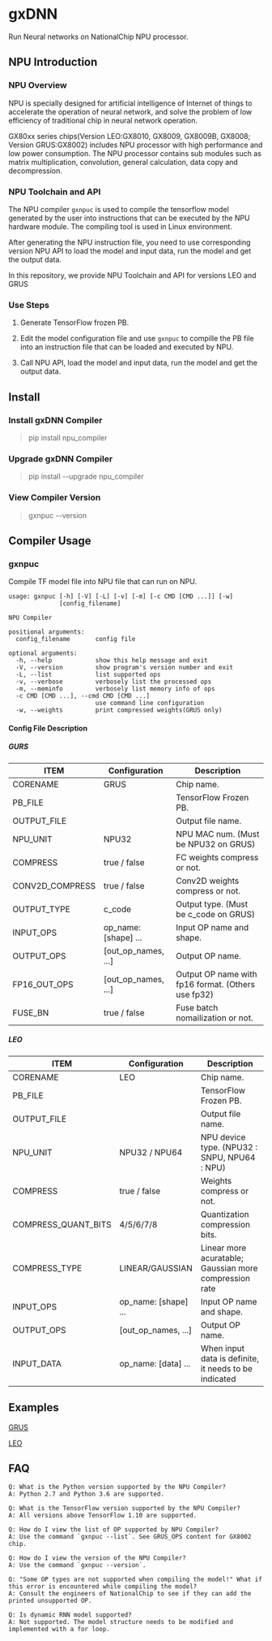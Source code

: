# gxDNN #

Run Neural networks on NationalChip NPU processor.

## NPU Introduction ##

### NPU Overview ###

NPU is specially designed for artificial intelligence of Internet of things to accelerate the operation of neural network, and solve the problem of low efficiency of traditional chip in neural network operation.

GX80xx series chips(Version LEO:GX8010, GX8009, GX8009B, GX8008; Version GRUS:GX8002) includes NPU processor with high performance and low power consumption. The NPU processor contains sub modules such as matrix multiplication, convolution, general calculation, data copy and decompression.

### NPU Toolchain and API ###

The NPU compiler `gxnpuc` is used to compile the tensorflow model generated by the user into instructions that can be executed by the NPU hardware module. The compiling tool is used in Linux environment.

After generating the NPU instruction file, you need to use corresponding version NPU API to load the model and input data, run the model and get the output data.

In this repository, we provide NPU Toolchain and API for versions LEO and GRUS  

### Use Steps ###

1. Generate TensorFlow frozen PB.

2. Edit the model configuration file and use `gxnpuc` to compille the PB file into an instruction file that can be loaded and executed by NPU.

3. Call NPU API, load the model and input data, run the model and get the output data.

## Install ##

### Install gxDNN Compiler ###

> pip install npu_compiler

### Upgrade gxDNN Compiler ###

> pip install --upgrade npu_compiler

### View Compiler Version ###

> gxnpuc --version

## Compiler Usage ##

### gxnpuc ###

Compile TF model file into NPU file that can run on NPU.

	usage: gxnpuc [-h] [-V] [-L] [-v] [-m] [-c CMD [CMD ...]] [-w]
	              [config_filename]
	
	NPU Compiler
	
	positional arguments:
	  config_filename       config file
	
	optional arguments:
	  -h, --help            show this help message and exit
	  -V, --version         show program's version number and exit
	  -L, --list            list supported ops
	  -v, --verbose         verbosely list the processed ops
	  -m, --meminfo         verbosely list memory info of ops
	  -c CMD [CMD ...], --cmd CMD [CMD ...]
	                        use command line configuration
	  -w, --weights         print compressed weights(GRUS only)

#### Config File Description ####
##### GURS #####
| ITEM                | Configuration        | Description                                             |
| ------------------- | -------------------  | ------------------------------------------------------- |
| CORENAME            | GRUS                 | Chip name.                                              |
| PB_FILE             |                      | TensorFlow Frozen PB.                                   |
| OUTPUT_FILE         |                      | Output file name.                                       |
| NPU_UNIT            | NPU32                | NPU MAC num. (Must be NPU32 on GRUS)                    |
| COMPRESS            | true / false         | FC weights compress or not.                             |
| CONV2D_COMPRESS     | true / false         | Conv2D weights compress or not.                         |
| OUTPUT_TYPE         | c_code               | Output type. (Must be c_code on GRUS)                   |
| INPUT_OPS           | op_name: [shape] ... | Input OP name and shape.                                |
| OUTPUT_OPS          | [out_op_names, ...]  | Output OP name.                                         |
| FP16_OUT_OPS        | [out_op_names, ...]  | Output OP name with fp16 format. (Others use fp32)      |
| FUSE_BN             | true / false         | Fuse batch nomailization or not.                        |

##### LEO #####
| ITEM                | Configuration        | Description                                             |
| ------------------- | -------------------  | ------------------------------------------------------- |
| CORENAME            | LEO                  | Chip name.                                              |
| PB_FILE             |                      | TensorFlow Frozen PB.                                   |
| OUTPUT_FILE         |                      | Output file name.                                       |
| NPU_UNIT            | NPU32 / NPU64        | NPU device type. (NPU32 : SNPU, NPU64 : NPU)            |
| COMPRESS            | true / false         | Weights compress or not.                                |
| COMPRESS_QUANT_BITS | 4/5/6/7/8            | Quantization compression bits.                          |
| COMPRESS_TYPE       | LINEAR/GAUSSIAN      | Linear more acuratable; Gaussian more compression rate  |
| INPUT_OPS           | op_name: [shape] ... | Input OP name and shape.                                |
| OUTPUT_OPS          | [out_op_names, ...]  | Output OP name.                                         |
| INPUT_DATA          | op_name: [data] ...  | When input data is definite, it needs to be indicated   |

## Examples ##
[GRUS](grus_gx8002_examples/examples/ )

[LEO](leo_gx8010_examples/examples/ )

## FAQ ##

	Q: What is the Python version supported by the NPU Compiler?
	A: Python 2.7 and Python 3.6 are supported.
	
	Q: What is the TensorFlow version supported by the NPU Compiler?
	A: All versions above TensorFlow 1.10 are supported.
	
	Q: How do I view the list of OP supported by NPU Compiler?
	A: Use the command `gxnpuc --list`. See GRUS_OPS content for GX8002 chip.
	
	Q: How do I view the version of the NPU Compiler?
	A: Use the command `gxnpuc --version`.
	
	Q: "Some OP types are not supported when compiling the model!" What if this error is encountered while compiling the model?
	A: Consult the engineers of NationalChip to see if they can add the printed unsupported OP.
	
	Q: Is dynamic RNN model supported?
	A: Not supported. The model structure needs to be modified and implemented with a for loop.

